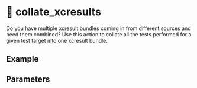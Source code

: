 
# 🔸 collate_xcresults

Do you have multiple xcresult bundles coming in from different sources and need them combined? Use this action to collate all the tests performed for a given test target into one xcresult bundle.

## Example

<!-- collate_xcresults examples: begin -->
<!-- collate_xcresults examples: end -->

## Parameters

<!-- collate_xcresults parameters: begin -->
<!-- collate_xcresults parameters: end -->
